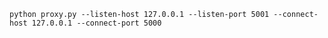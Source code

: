 `python proxy.py --listen-host 127.0.0.1 --listen-port 5001 --connect-host 127.0.0.1 --connect-port 5000`
